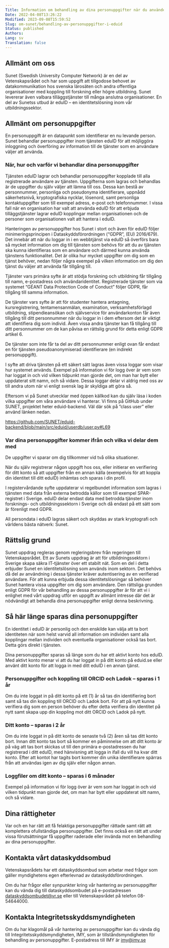 ```yaml
---
Title: Information om behandling av dina personuppgifter när du använder eduID
Date: 2022-04-08T13:26:22
Modified: 2023-09-08T15:59:52
Slug: om-sunet/behandling-av-personuppgifter-i-eduid
Status: published
Authors: 
Lang: sv
Translation: false
---
```


Allmänt om oss
--------------

Sunet (Swedish University Computer Network) är en del av Vetenskapsrådet och har som uppgift att tillgodose behovet av datakommunikation hos svenska lärosäten och andra offentliga organisationer med koppling till forskning eller högre utbildning. Sunet levererar även valbara tilläggstjänster till många anslutna organisationer. En del av Sunetss utbud är eduID – en identitetslösning inom vår utbildningssektor.

Allmänt om personuppgifter
--------------------------

En personuppgift är en datapunkt som identifierar en nu levande person. Sunet behandlar personuppgifter inom tjänsten eduID för att möjliggöra inloggning och överföring av information till de tjänster som en användare väljer att använda.

### När, hur och varför vi behandlar dina personuppgifter

Tjänsten eduID lagrar och behandlar personuppgifter kopplade till alla registrerade användare av tjänsten. Uppgifterna som lagras och behandlas är de uppgifter du själv väljer att lämna till oss. Dessa kan bestå av personnummer, personliga och pseudonyma identifierare, uppnådd säkerhetsnivå, kryptografiska nycklar, lösenord, samt personliga kontaktuppgifter som till exempel adress, e-post och telefonnummer. I vissa fall när en organisation har valt att använda eduID för att erbjuda tilläggstjänster lagrar eduID kopplingar mellan organisationen och de personer som organisationen valt att hantera i eduID.

Hanteringen av personuppgifter hos Sunet i stort och även för eduID följer minimeringsprincipen i Dataskyddsförordningen (“GDPR”, (EU) 2016/679). Det innebär att när du loggar in i en webbtjänst via eduID så överförs bara så mycket information om dig till tjänsten som behövs för att du av tjänsten ska kunna identifieras som en användare och därmed kunna använda tjänstens funktionalitet. Det är olika hur mycket uppgifter om dig som en tjänst behöver, nedan följer några exempel på vilken information om dig den tjänst du väljer att använda får tillgång till.

Tjänster vars primära syfte är att stödja forskning och utbildning får tillgång till namn, e-postadress och användaridentitet. Registrerade tjänster som via systemet “GÉANT Data Protection Code of Conduct” följer GDPR, får tillgång till samma information.

De tjänster vars syfte är att för studenter hantera antagning, kursregistrering, tentamensanmälan, examination, verksamhetsförlagd utbildning, stipendieansökan och självservice för användarkonton får även tillgång till ditt personnummer när du loggar in i dem eftersom det är viktigt att identifiera dig som individ. Även vissa andra tjänster kan få tillgång till ditt personnummer om de kan påvisa en rättslig grund för detta enligt GDPR artikel 6.

De tjänster som inte får ta del av ditt personnummer enligt ovan får endast en för tjänsten pseudoanonymiserad identifierare (en indirekt personuppgift).

I syfte att driva tjänsten på ett säkert sätt lagras även vissa loggar som visar hur systemet används. Exempel på information vi för logg över är vem som har loggat in och vid vilken tidpunkt man gjorde det, om man har bytt eller uppdaterat sitt namn, och så vidare. Dessa loggar delar vi aldrig med oss av till andra utom när vi enligt svensk lag är skyldiga att göra så.

Eftersom vi på Sunet utvecklar med öppen källkod kan du själv läsa i koden vilka uppgifter om våra användare vi hanterar. Vi finns på GitHub under SUNET, projektet heter eduid-backend. Väl där sök på ”class user” eller använd länken nedan.  

<https://github.com/SUNET/eduid-backend/blob/main/src/eduid/userdb/user.py#L69>

### Var dina personuppgifter kommer ifrån och vilka vi delar dem med

De uppgifter vi sparar om dig tillkommer vid två olika situationer.

När du själv registrerar någon uppgift hos oss, eller initierar en verifiering för ditt konto så att uppgifter från en annan källa (exempelvis för att koppla din identitet till ditt eduID) inhämtas och sparas i din profil.

I registervårdande syfte uppdaterar vi regelbundet information som lagras i tjänsten med data från externa betrodda källor som till exempel SPAR-registret i Sverige. eduID delar endast data med betrodda tjänster inom forsknings- och utbildningssektorn i Sverige och då endast på ett sätt som är förenligt med GDPR.

All persondata i eduID lagras säkert och skyddas av stark kryptografi och världens bästa nätverk: Sunet.

Rättslig grund
--------------

Sunet uppdrag regleras genom regleringsbrev från regeringen till Vetenskapsrådet. Ett av Sunets uppdrag är att för utbildningssektorn i Sverige skapa säkra IT-tjänster över ett stabilt nät. Som en del i detta erbjuder Sunet en identitetslösning som används inom sektorn. Det behövs då del av användning i dessa tjänster kräver autentisering av en verifierad användare. För att kunna erbjuda dessa identitetslösningar så behöver Sunet hantera vissa uppgifter om dig som användare. Den rättsliga grunden enligt GDPR för vår behandling av dessa personuppgifter är för att vi i enlighet med vårt uppdrag utför en uppgift av allmänt intresse där det är nödvändigt att behandla dina personuppgifter enligt denna beskrivning.

Så här länge sparas dina personuppgifter
----------------------------------------

En identitet i eduID är personlig och den enskilde kan välja att ta bort identiteten när som helst varvid all information om individen samt alla kopplingar mellan individen och eventuella organisationer också tas bort. Detta görs direkt i tjänsten.

Dina personuppgifter sparas så länge som du har ett aktivt konto hos eduID. Med aktivt konto menar vi att du har loggat in på ditt konto på eduid.se eller använt ditt konto för att logga in med ditt eduID i en annan tjänst.

### Personuppgifter och koppling till ORCID och Ladok – sparas i 1 år

Om du inte loggat in på ditt konto på ett (1) år så tas din identifiering bort samt så tas din koppling till ORCID och Ladok bort. För att på nytt kunna verifiera dig som en person behöver du efter detta verifiera din identitet på nytt samt skapa upp din koppling mot ditt ORCID och Ladok på nytt.

### Ditt konto – sparas i 2 år

Om du inte loggat in på ditt konto de senaste två (2) åren så tas ditt konto bort. Innan ditt konto tas bort så kommer en påminnelse om att ditt konto är på väg att tas bort skickas ut till den primära e-postadressen du har registrerad i ditt eduID, med hänvisning att logga in ifall du vill ha kvar ditt konto. Efter att kontot har tagits bort kommer din unika identifierare spärras från att användas igen av dig själv eller någon annan.

### Loggfiler om ditt konto – sparas i 6 månader

Exempel på information vi för logg över är vem som har loggat in och vid vilken tidpunkt man gjorde det, om man har bytt eller uppdaterat sitt namn, och så vidare.

Dina rättigheter
----------------

Var och en har rätt att få felaktiga personuppgifter rättade samt rätt att komplettera ofullständiga personuppgifter. Det finns också en rätt att under vissa förutsättningar få uppgifter raderade eller invända mot en behandling av dina personuppgifter.

Kontakta vårt dataskyddsombud
-----------------------------

Vetenskapsrådets har ett dataskyddsombud som arbetar med frågor som gäller myndighetens egen efterlevnad av dataskyddsförordningen.

Om du har frågor eller synpunkter kring vår hantering av personuppgifter kan du vända dig till dataskyddsombudet på e-postadressen [dataskyddsombudet@vr.se](mailto:dataskyddsombudet@vr.se) eller till Vetenskapsrådet på telefon 08-54644000.

Kontakta Integritetsskyddsmyndigheten
-------------------------------------

Om du har klagomål på vår hantering av personuppgifter kan du vända dig till Integritetsskyddsmyndigheten, IMY, som är tillståndsmyndigheten för behandling av personuppgifter. E-postadress till IMY är [imy@imy.se](http://imy@imy.se)

